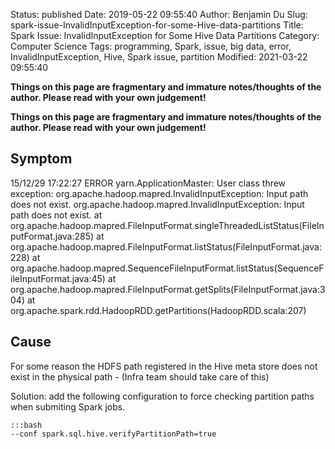 Status: published
Date: 2019-05-22 09:55:40
Author: Benjamin Du
Slug: spark-issue-InvalidInputException-for-some-Hive-data-partitions
Title: Spark Issue: InvalidInputException for Some Hive Data Partitions
Category: Computer Science
Tags: programming, Spark, issue, big data, error, InvalidInputException, Hive, Spark issue, partition
Modified: 2021-03-22 09:55:40

**Things on this page are fragmentary and immature notes/thoughts of the author. Please read with your own judgement!**


**Things on this page are fragmentary and immature notes/thoughts of the author. Please read with your own judgement!**

## Symptom

15/12/29 17:22:27 ERROR yarn.ApplicationMaster: User class threw exception: org.apache.hadoop.mapred.InvalidInputException: Input path does not exist.
org.apache.hadoop.mapred.InvalidInputException: Input path does not exist.
at org.apache.hadoop.mapred.FileInputFormat.singleThreadedListStatus(FileInputFormat.java:285)
at org.apache.hadoop.mapred.FileInputFormat.listStatus(FileInputFormat.java:228)
at org.apache.hadoop.mapred.SequenceFileInputFormat.listStatus(SequenceFileInputFormat.java:45)
at org.apache.hadoop.mapred.FileInputFormat.getSplits(FileInputFormat.java:304)
at org.apache.spark.rdd.HadoopRDD.getPartitions(HadoopRDD.scala:207)

## Cause

For some reason the HDFS path registered in the Hive meta store 
does not exist in the physical path - (Infra team should take care of this)

Solution: add the following configuration to force checking partition paths
when submiting Spark jobs.

    :::bash
    --conf spark.sql.hive.verifyPartitionPath=true
